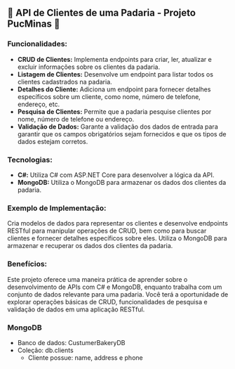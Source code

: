 ## 🥖 API de Clientes de uma Padaria  - Projeto PucMinas 🍰

### Funcionalidades:

- **CRUD de Clientes:** Implementa endpoints para criar, ler, atualizar e excluir informações sobre os clientes da padaria.
- **Listagem de Clientes:** Desenvolve um endpoint para listar todos os clientes cadastrados na padaria.
- **Detalhes do Cliente:** Adiciona um endpoint para fornecer detalhes específicos sobre um cliente, como nome, número de telefone, endereço, etc.
- **Pesquisa de Clientes:** Permite que a padaria pesquise clientes por nome, número de telefone ou endereço.
- **Validação de Dados:** Garante a validação dos dados de entrada para garantir que os campos obrigatórios sejam fornecidos e que os tipos de dados estejam corretos.

### Tecnologias:

- **C#:** Utiliza C# com ASP.NET Core para desenvolver a lógica da API.
- **MongoDB:** Utiliza o MongoDB para armazenar os dados dos clientes da padaria.

### Exemplo de Implementação:

Cria modelos de dados para representar os clientes e desenvolve endpoints RESTful para manipular operações de CRUD, bem como para buscar clientes e fornecer detalhes específicos sobre eles. Utiliza o MongoDB para armazenar e recuperar os dados dos clientes da padaria.

### Benefícios:

Este projeto oferece uma maneira prática de aprender sobre o desenvolvimento de APIs com C# e MongoDB, enquanto trabalha com um conjunto de dados relevante para uma padaria. Você terá a oportunidade de explorar operações básicas de CRUD, funcionalidades de pesquisa e validação de dados em uma aplicação RESTful.

### MongoDB
- Banco de dados: CustumerBakeryDB
- Coleção: db.clients
    - Cliente possue: name, address e phone